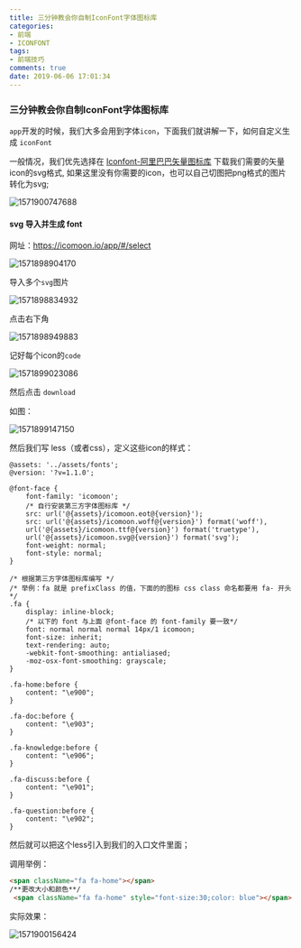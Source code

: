 ```yaml
---
title: 三分钟教会你自制IconFont字体图标库
categories:
- 前端
- ICONFONT
tags:
- 前端技巧
comments: true
date: 2019-06-06 17:01:34
---
```

### 三分钟教会你自制IconFont字体图标库

`app`开发的时候，我们大多会用到字体`icon`，下面我们就讲解一下，如何自定义生成 `iconFont`

一般情况，我们优先选择在 [Iconfont-阿里巴巴矢量图标库](https://www.iconfont.cn/collections/index?spm=a313x.7781069.1998910419.4&type=1) 下载我们需要的矢量icon的svg格式, 如果这里没有你需要的icon，也可以自己切图把png格式的图片转化为svg;

![1571900747688](assets/1571900747688.png)

#### svg 导入并生成 font

网址：https://icomoon.io/app/#/select

![1571898904170](assets/1571898904170.png)

导入多个`svg`图片

![1571898834932](assets/1571898834932.png)

点击右下角

![1571898949883](assets/1571898949883.png)

记好每个icon的`code`

![1571899023086](assets/1571899023086.png)

然后点击 `download`

如图：

![1571899147150](assets/1571899147150.png)

然后我们写 less（或者css），定义这些icon的样式：

```less
@assets: '../assets/fonts';
@version: '?v=1.1.0';

@font-face {
    font-family: 'icomoon';
    /* 自行安装第三方字体图标库 */
    src: url('@{assets}/icomoon.eot@{version}');
    src: url('@{assets}/icomoon.woff@{version}') format('woff'),
    url('@{assets}/icomoon.ttf@{version}') format('truetype'),
    url('@{assets}/icomoon.svg@{version}') format('svg');
    font-weight: normal;
    font-style: normal;
}

/* 根据第三方字体图标库编写 */
/* 举例：fa 就是 prefixClass 的值，下面的的图标 css class 命名都要用 fa- 开头  */
.fa {
    display: inline-block;
    /* 以下的 font 与上面 @font-face 的 font-family 要一致*/
    font: normal normal normal 14px/1 icomoon;
    font-size: inherit;
    text-rendering: auto;
    -webkit-font-smoothing: antialiased;
    -moz-osx-font-smoothing: grayscale;
}

.fa-home:before {
    content: "\e900";
}

.fa-doc:before {
    content: "\e903";
}

.fa-knowledge:before {
    content: "\e906";
}

.fa-discuss:before {
    content: "\e901";
}

.fa-question:before {
    content: "\e902";
}

```

然后就可以把这个less引入到我们的入口文件里面；

调用举例：

```html
<span className="fa fa-home"></span>
/**更改大小和颜色**/
 <span className="fa fa-home" style="font-size:30;color: blue"></span>
```

实际效果：

![1571900156424](assets/1571900156424.png)

